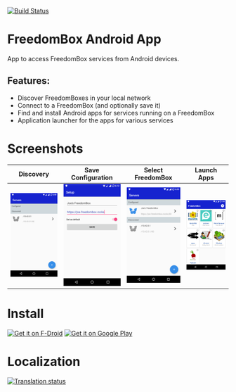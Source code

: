 [![Build Status](https://travis-ci.org/freedombox/android-app.svg?branch=master)](https://travis-ci.org/freedombox/android-app)

# FreedomBox Android App
App to access FreedomBox services from Android devices.

## Features:
- Discover FreedomBoxes in your local network
- Connect to a FreedomBox (and optionally save it)
- Find and install Android apps for services running on a FreedomBox
- Application launcher for the apps for various services

# Screenshots

Discovery             |  Save Configuration | Select FreedomBox | Launch Apps
:-------------------------:|:-------------------------:|:-------------------------:|:-------------------------:
![](fastlane/metadata/android/en-US/images/phoneScreenshots/1.png)  |  ![](fastlane/metadata/android/en-US/images/phoneScreenshots/2.png)   |  ![](fastlane/metadata/android/en-US/images/phoneScreenshots/3.png)   |  ![](fastlane/metadata/android/en-US/images/phoneScreenshots/4.png)

# Install

[<img alt="Get it on F-Droid" src="https://f-droid.org/badge/get-it-on.png" height="80">](https://f-droid.org/app/org.freedombox.freedombox) [<img alt="Get it on Google Play" src="https://play.google.com/intl/en_us/badges/images/generic/en_badge_web_generic.png" height="80">](https://play.google.com/store/apps/details?id=org.freedombox.freedombox)

# Localization

[![Translation status](https://hosted.weblate.org/widgets/freedombox/-/android/287x66-white.png)](https://hosted.weblate.org/engage/freedombox/?utm_source=widget)
